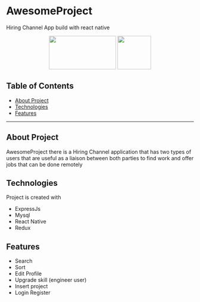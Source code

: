 # AwesomeProject
Hiring Channel App build with react native

<p align="center">
    <img src="https://cdn.pixabay.com/photo/2015/04/23/17/41/node-js-736399_960_720.png" height="90px" width="180px">  
    <img src="https://raw.githubusercontent.com/kristerkari/react-native-svg-transformer/master/images/react-native-logo.png" height="90px">
</p>



## Table of Contents
- [About Project](#About-Project)
- [Technologies](#Technologies)
- [Features](#Features)
---

## About Project
AwesomeProject there is a Hiring Channel application that has two types of users that are useful as a liaison between both parties to find work and offer jobs that can be done remotely


## Technologies
Project is created with


* ExpressJs
* Mysql
* React Native
* Redux


## Features

* Search
* Sort
* Edit Profile
* Upgrade skill (engineer user)
* Insert project
* Login Register



    




